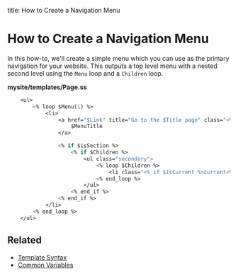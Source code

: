 title: How to Create a Navigation Menu

# How to Create a Navigation Menu

In this how-to, we'll create a simple menu which you can use as the primary navigation for your website. This outputs a
top level menu with a nested second level using the `Menu` loop and a `Children` loop.

**mysite/templates/Page.ss**

```ss
	<ul>
		<% loop $Menu(1) %>
			<li>
				<a href="$Link" title="Go to the $Title page" class="<% if $isCurrent %>current<% else_if $isSection %>section<% end_if %>">
					$MenuTitle
				</a>

				<% if $isSection %>
					<% if $Children %>
						<ul class="secondary">
							<% loop $Children %>
								<li class="<% if $isCurrent %>current<% else_if $isSection %>section<% end_if %>"><a href="$Link">$MenuTitle</a></li>
							<% end_loop %>
						</ul>
					<% end_if %>
				<% end_if %>
			</li>
		<% end_loop %>
	</ul>
```
## Related

* [Template Syntax](../syntax)
* [Common Variables](../common_variables)
